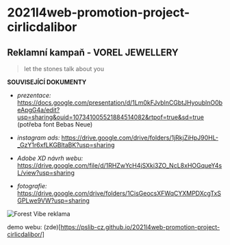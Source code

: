 # 2021l4web-promotion-project-cirlicdalibor

## Reklamní kampaň - VOREL JEWELLERY
> let the stones talk about you

__SOUVISEJÍCÍ DOKUMENTY__

* *prezentace:* https://docs.google.com/presentation/d/1Lm0kFJvblnCGbtJHyoublnO0beApgG4a/edit?usp=sharing&ouid=107341005521884514082&rtpof=true&sd=true (potřeba font Bebas Neue)

* *instagram ads:* https://drive.google.com/drive/folders/1jRkjZiHpJ90HL-_GzY1r6xfLKGBltaBK?usp=sharing

* *Adobe XD návrh webu:* https://drive.google.com/file/d/1RHZwYcH4jSXki3ZO_NcL8xHOGqueY4sL/view?usp=sharing

* *fotografie:* https://drive.google.com/drive/folders/1CisGeocsXFWqCYXMPDXcgTxSGPLwe9VW?usp=sharing

![Forest Vibe reklama](#)

demo webu: (zde)[https://pslib-cz.github.io/2021l4web-promotion-project-cirlicdalibor/]
